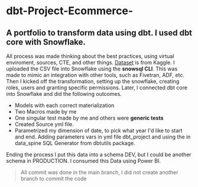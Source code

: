 # dbt-Project-Ecommerce-
## A **portfolio** to transform data using **dbt**. I used dbt core with Snowflake.
All process was made thinking about the best practices, using virtual enviroment, sources, CTE, and other things.
[Dataset](https://www.kaggle.com/datasets/surajjha101/stores-area-and-sales-data) is from Kaggle.  I uploaded the CSV file into Snowflake using the **snowsql CLI**. This was made to mimic an integration with other tools, such as Fivetran, ADF, etc.
Then I kicked off the transformation, setting up the snowflake, creating roles, users and granting specific permissions. Later, I connected dbt core into Snowflake and did the following outcomes.
* Models with each correct materialization
* Two Macros made by me
* One singular test  made by me and others were **generic tests**
* Created Source yml file.
* Parametrized my dimension of date, to pick what year I'd like to start and end. Adding parameters vars in yml file dbt_project and using the in data_spine SQL Generator from dbtutils package.

Ending the process I put this data into a schema DEV, but I could be another schema in PRODUCTION.
I consumed this Data using Power BI.

>All commit was done in the main branch, I did not create another branch to commit the code
